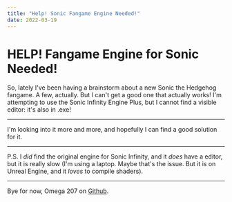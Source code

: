 ```yaml
---
title: "Help! Sonic Fangame Engine Needed!"
date: 2022-03-19
---
```


# HELP! Fangame Engine for Sonic Needed!
So, lately I've been having a brainstorm about a new Sonic the Hedgehog fangame. A few, actually. But I can't get a good one that actually works! 
I'm attempting to use the Sonic Infinity Engine Plus, but I cannot find a visible editor: it's also in .exe! 

---
I'm looking into it more and more, and hopefully I can find a good solution for it.

---
P.S. I _did_ find the original engine for Sonic Infinity, and it _does_ have a editor, but it is really slow (I'm using a laptop. Maybe that's the issue. 
But it is on Unreal Engine, and it _loves_ to compile shaders).

---
Bye for now, Omega 207 on [Github](https://github.com/Omega207).

